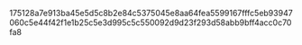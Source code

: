 175128a7e913ba45e5d5c8b2e84c5375045e8aa64fea5599167fffc5eb93947060c5e44f42f1e1b25c5e3d995c5c550092d9d23f293d58abb9bff4acc0c70fa8
